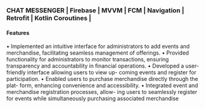 ###    CHAT MESSENGER | Firebase | MVVM | FCM | Navigation | Retrofit | Kotlin Coroutines | 

#### Features 
• Implemented an intuitive interface for administrators to add
events and merchandise, facilitating seamless management of
offerings.
• Provided functionality for administrators to monitor transactions,
ensuring transparency and accountability in financial operations.
• Developed a user-friendly interface allowing users to view up-
coming events and register for participation.
• Enabled users to purchase merchandise directly through the plat-
form, enhancing convenience and accessibility.
• Integrated event and merchandise registration processes, allow-
ing users to seamlessly register for events while simultaneously
purchasing associated merchandise




